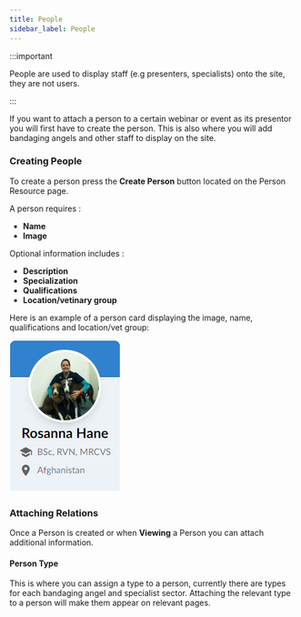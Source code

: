 ```yaml
---
title: People
sidebar_label: People
---
```


:::important

People are used to display staff (e.g presenters, specialists) onto the site, they are not users.

:::

If you want to attach a person to a certain webinar or event as its presentor you will first have to create the person. This is also where you will add bandaging angels and other staff to display on the site.

### Creating People

To create a person press the **Create Person** button located on the Person Resource page.

A person requires :

- **Name**
- **Image**

Optional information includes :

- **Description**
- **Specialization**
- **Qualifications**
- **Location/vetinary group**

Here is an example of a person card displaying the image, name, qualifications and location/vet group:

![img](../static/img/person.png)

### Attaching Relations

Once a Person is created or when **Viewing** a Person you can attach additional information.

#### Person Type

This is where you can assign a type to a person, currently there are types for each bandaging angel and specialist sector. Attaching the relevant type to a person will make them appear on relevant pages.
